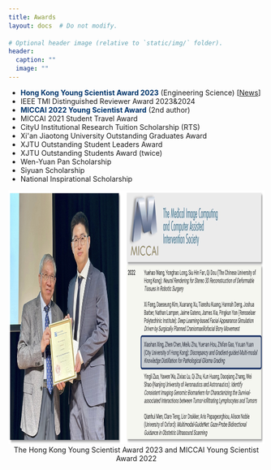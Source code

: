 ```yaml
---
title: Awards
layout: docs  # Do not modify.

# Optional header image (relative to `static/img/` folder).
header:
  caption: ""
  image: ""
---
```

<ul>
<!-- <li>2024: MobileHCI Honorable Mention Award</li>
<li>2024: Stanford's top 2% most highly cited scientists 2024</li>
<li>2023: IEEE PerCom Best Paper Award (1 out of 27 accepted papers)</li>
<li>2022: Stanford's top 2% most highly cited scientists 2022</li>
<li>2021: ACM SIGBED China Rising Star Award (1 out of 2 nationwide)</li>
<li>2021: Ubicomp CPD Workshop Best Paper Award</li>
<li>2018: IoTDI 2018 Best Demo Runner-up Award</li>
<li>2017: Our KEH-Sense project is selected as a WINNER for TWO Awards at 2017 NSW iAwards Mobility Innovation of the year and  Research & Development Innovation  of the year.</li>
<li>2016: Google PhD Fellowship Award (1 out of 52 recipients all over the world)</li>
<li>2016: IPSN' 2016 Best Paper Runner-up Award</li>
<li>2016: IEEE PerCom 2016 Best Work-in-Progress Paper Award</li>
<li>2016: CPS Week 2016 Conference Travel Fund</li>
<li>2015: SenSys Conference Travel Fund </li>
<li>2013: The China Scholarship Council(CSC) Scholarship</li>
<li>2013: The CSIRO Top-up Scholarship</li> -->


<li> <span2><b>Hong Kong Young Scientist Award 2023</b></span2> (Engineering Science) [<a href="https://drive.google.com/file/d/1MafgsqyKKb2tt4ZOKwDPfii4WpEwPUHq/view?usp=sharing">News</a>]</li>
<li> IEEE TMI Distinguished Reviewer Award 2023&2024</li>
<li> <span2><b>MICCAI 2022 Young Scientist Award</b></span2> (2nd author)</li>
<li> MICCAI 2021 Student Travel Award</li>
<li> CityU Institutional Research Tuition Scholarship (RTS)</li>
<li> Xi'an Jiaotong University Outstanding Graduates Award</li>
<li> XJTU Outstanding Student Leaders Award</li>
<li> XJTU Outstanding Students Award (twice)</li>
<li> Wen-Yuan Pan Scholarship</li>
<li> Siyuan Scholarship</li>
<li> National Inspirational Scholarship</li>
</ul>

<div style="margin: 0 auto; text-align: center; overflow: hidden;"> 
    <img src="awards.jpg" width="1000px" height="500px">
   The Hong Kong Young Scientist Award 2023 and MICCAI Young Scientist Award 2022
</div>

<style>
span2 {
color: #00356B;
 }
</style>

             

             

              

              

